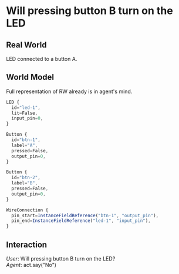# Will pressing button B turn on the LED

## Real World
LED connected to a button A.

## World Model
Full representation of RW already is in agent's mind.
```js
LED {
  id="led-1",
  lit=False,
  input_pin=0,
}

Button {
  id="btn-1",
  label="A",
  pressed=False,
  output_pin=0,
}

Button {
  id="btn-2",
  label="B",
  pressed=False,
  output_pin=0,
}

WireConnection {
  pin_start=InstanceFieldReference("btn-1", "output_pin"),
  pin_end=InstanceFieldReference("led-1", "input_pin"),
}
```

## Interaction
*User*: Will pressing button B turn on the LED?  
*Agent*: act.say("No")